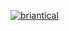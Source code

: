 [![briantical](https://circleci.com/gh/briantical/EJC.svg?style=shield)](https://circleci.com/gh/briantical/ejc)
